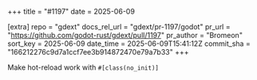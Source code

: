 +++
title = "#1197"
date = 2025-06-09

[extra]
repo = "gdext"
docs_rel_url = "gdext/pr-1197/godot"
pr_url = "https://github.com/godot-rust/gdext/pull/1197"
pr_author = "Bromeon"
sort_key = 2025-06-09
date_time = 2025-06-09T15:41:12Z
commit_sha = "166212276c9d7a1ccf7ee3b914872470e79a7b33"
+++

Make hot-reload work with `#[class(no_init)]` 
